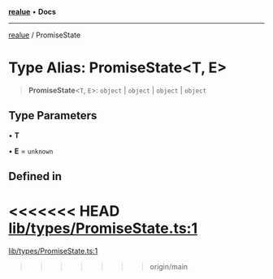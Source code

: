 [**realue**](../README.md) • **Docs**

***

[realue](../README.md) / PromiseState

# Type Alias: PromiseState\<T, E\>

> **PromiseState**\<`T`, `E`\>: `object` \| `object` \| `object` \| `object`

## Type Parameters

• **T**

• **E** = `unknown`

## Defined in

<<<<<<< HEAD
[lib/types/PromiseState.ts:1](https://github.com/nevoland/realue/blob/cbce77129663d64110c6eeb5270a3b7841e0b453/lib/types/PromiseState.ts#L1)
=======
[lib/types/PromiseState.ts:1](https://github.com/nevoland/realue/blob/90be82ca388547f529d338e720e90d4eeb8b3263/lib/types/PromiseState.ts#L1)
>>>>>>> origin/main
